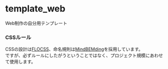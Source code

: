 template_web
====

Web制作の自分用テンプレート


### CSSルール
CSSの設計は[FLOCSS](https://github.com/hiloki/flocss)、命名規則は[MindBEMding](http://csswizardry.com/2013/01/mindbemding-getting-your-head-round-bem-syntax/)を採用しています。  
ですが、必ずルールにしたがうということではなく、プロジェクト規模にあわせて使用します。

